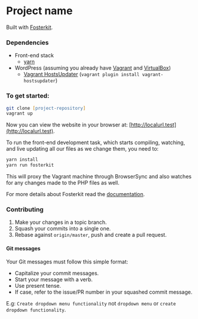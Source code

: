 # Project name

Built with [Fosterkit](https://github.com/CosminAnca/fosterkit/).

### Dependencies
* Front-end stack
  * [yarn]
* WordPress (assuming you already have [Vagrant] and [VirtualBox])
  * [Vagrant HostsUpdater] (`vagrant plugin install vagrant-hostsupdater`)

[yarn]: https://yarnpkg.com/lang/en/
[Vagrant]: https://www.vagrantup.com/
[VirtualBox]: https://www.virtualbox.org/wiki/Downloads
[Vagrant HostsUpdater]: https://github.com/cogitatio/vagrant-hostsupdater

### To get started:
```zsh
git clone [project-repository]
vagrant up
```

Now you can view the website in your browser at: [http://localurl.test](http://localurl.test).

To run the front-end development task, which starts compiling, watching,
and live updating all our files as we change them, you need to:

```zsh
yarn install
yarn run fosterkit
```

This will proxy the Vagrant machine through BrowserSync and also watches for any
changes made to the PHP files as well.

For more details about Fosterkit read the [documentation](https://github.com/CosminAnca/fosterkit/).

### Contributing
1. Make your changes in a topic branch.
2. Squash your commits into a single one.
3. Rebase against `origin/master`, push and create a pull request.

#### Git messages
Your Git messages must follow this simple format:

- Capitalize your commit messages.
- Start your message with a verb.
- Use present tense.
- If case, refer to the issue/PR number in your squashed commit message.

E.g: `Create dropdown menu functionality` not `dropdown menu` or `create dropdown functionality`.
